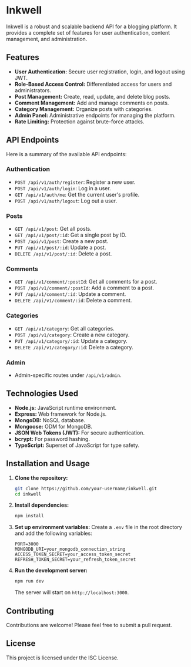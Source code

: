 # Inkwell

Inkwell is a robust and scalable backend API for a blogging platform. It provides a complete set of features for user authentication, content management, and administration.

## Features

*   **User Authentication:** Secure user registration, login, and logout using JWT.
*   **Role-Based Access Control:** Differentiated access for users and administrators.
*   **Post Management:** Create, read, update, and delete blog posts.
*   **Comment Management:** Add and manage comments on posts.
*   **Category Management:** Organize posts with categories.
*   **Admin Panel:** Administrative endpoints for managing the platform.
*   **Rate Limiting:** Protection against brute-force attacks.

## API Endpoints

Here is a summary of the available API endpoints:

### Authentication

*   `POST /api/v1/auth/register`: Register a new user.
*   `POST /api/v1/auth/login`: Log in a user.
*   `GET /api/v1/auth/me`: Get the current user's profile.
*   `POST /api/v1/auth/logout`: Log out a user.

### Posts

*   `GET /api/v1/post`: Get all posts.
*   `GET /api/v1/post/:id`: Get a single post by ID.
*   `POST /api/v1/post`: Create a new post.
*   `PUT /api/v1/post/:id`: Update a post.
*   `DELETE /api/v1/post/:id`: Delete a post.

### Comments

*   `GET /api/v1/comment/:postId`: Get all comments for a post.
*   `POST /api/v1/comment/:postId`: Add a comment to a post.
*   `PUT /api/v1/comment/:id`: Update a comment.
*   `DELETE /api/v1/comment/:id`: Delete a comment.

### Categories

*   `GET /api/v1/category`: Get all categories.
*   `POST /api/v1/category`: Create a new category.
*   `PUT /api/v1/category/:id`: Update a category.
*   `DELETE /api/v1/category/:id`: Delete a category.

### Admin

*   Admin-specific routes under `/api/v1/admin`.

## Technologies Used

*   **Node.js:** JavaScript runtime environment.
*   **Express:** Web framework for Node.js.
*   **MongoDB:** NoSQL database.
*   **Mongoose:** ODM for MongoDB.
*   **JSON Web Tokens (JWT):** For secure authentication.
*   **bcrypt:** For password hashing.
*   **TypeScript:** Superset of JavaScript for type safety.

## Installation and Usage

1.  **Clone the repository:**
    ```bash
    git clone https://github.com/your-username/inkwell.git
    cd inkwell
    ```

2.  **Install dependencies:**
    ```bash
    npm install
    ```

3.  **Set up environment variables:**
    Create a `.env` file in the root directory and add the following variables:
    ```
    PORT=3000
    MONGODB_URI=your_mongodb_connection_string
    ACCESS_TOKEN_SECRET=your_access_token_secret
    REFRESH_TOKEN_SECRET=your_refresh_token_secret
    ```

4.  **Run the development server:**
    ```bash
    npm run dev
    ```

    The server will start on `http://localhost:3000`.

## Contributing

Contributions are welcome! Please feel free to submit a pull request.

## License

This project is licensed under the ISC License.
